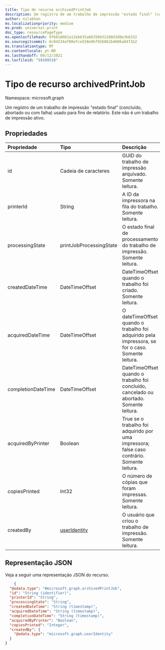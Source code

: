 ```yaml
---
title: Tipo de recurso archivedPrintJob
description: Um registro de um trabalho de impressão "estado final" (concluído, abortado ou com falha) usado para fins de relatório. Este não é um trabalho de impressão ativo.
author: nilakhan
ms.localizationpriority: medium
ms.prod: universal-print
doc_type: resourcePageType
ms.openlocfilehash: 9f6818801a12eb635a86350432108d3d0e3b6332
ms.sourcegitcommit: 6c04234af08efce558e9bf926062b4686a84f1b2
ms.translationtype: MT
ms.contentlocale: pt-BR
ms.lasthandoff: 09/12/2021
ms.locfileid: "59109518"
---
```

# <a name="archivedprintjob-resource-type"></a>Tipo de recurso archivedPrintJob

Namespace: microsoft.graph

Um registro de um trabalho de impressão "estado final" (concluído, abortado ou com falha) usado para fins de relatório. Este não é um trabalho de impressão ativo.

## <a name="properties"></a>Propriedades
| Propriedade     | Tipo        | Descrição |
|:-------------|:------------|:------------|
|id|Cadeia de caracteres|GUID do trabalho de impressão arquivado. Somente leitura.|
|printerId|String|A ID da impressora na fila do trabalho. Somente leitura.|
|processingState|printJobProcessingState|O estado final de processamento do trabalho de impressão. Somente leitura.|
|createdDateTime|DateTimeOffset|DateTimeOffset quando o trabalho foi criado. Somente leitura.|
|acquiredDateTime|DateTimeOffset|O dateTimeOffset quando o trabalho foi adquirido pela impressora, se for o caso. Somente leitura.|
|completionDateTime|DateTimeOffset|DateTimeOffset quando o trabalho foi concluído, cancelado ou abortado. Somente leitura.|
|acquiredByPrinter|Boolean|True se o trabalho foi adquirido por uma impressora; false caso contrário. Somente leitura.|
|copiesPrinted|Int32|O número de cópias que foram impressas. Somente leitura.|
|createdBy|[userIdentity](useridentity.md)|O usuário que criou o trabalho de impressão. Somente leitura.|

## <a name="json-representation"></a>Representação JSON

Veja a seguir uma representação JSON do recurso.

<!-- {
  "blockType": "resource",
  "optionalProperties": [

  ],
  "@odata.type": "microsoft.graph.archivedPrintJob"
}-->
```json
    {   
  "@odata.type": "#microsoft.graph.archivedPrintJob",   
  "id": "String (identifier)",  
  "printerId": "String",    
  "processingState": "String",  
  "createdDateTime": "String (timestamp)",  
  "acquiredDateTime": "String (timestamp)", 
  "completionDateTime": "String (timestamp)",   
  "acquiredByPrinter": "Boolean",   
  "copiesPrinted": "Integer",   
  "createdBy": {    
    "@odata.type": "microsoft.graph.userIdentity"   
  } 
}
```
